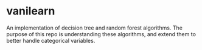 # vanilearn
An implementation of decision tree and random forest algorithms. The purpose of this repo is understanding these algorithms, and extend them to better handle categorical variables.
